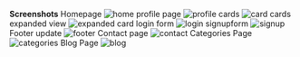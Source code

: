 **Screenshots** 
Homepage
![home](https://github.com/user-attachments/assets/07cf8588-4a20-4193-95ce-c19273416ca6)
profile page
![profile](https://github.com/user-attachments/assets/dc2ac413-255a-4312-bc10-70bc07c44a48)
cards
![card](https://github.com/user-attachments/assets/9f5d2e77-cbcf-45e6-8b5f-33db50c4c465)
cards expanded view
![expanded card](https://github.com/user-attachments/assets/7d7c3923-ec6b-4975-97ec-b38a98b9f67f)
login form
![login](https://github.com/user-attachments/assets/ebdb9054-b105-4077-9840-b8650f181487)
signupform
![signup](https://github.com/user-attachments/assets/c4f10ed1-9e4f-4aa5-b205-49afa3d18b98)
Footer update
![footer](https://github.com/user-attachments/assets/31b53d1b-c40d-4c4c-9a91-afe551e471bb)
Contact page
![contact](https://github.com/user-attachments/assets/81bd3e96-febe-4c2d-a0b6-f79d4bc00293)
Categories Page
![categories](https://github.com/user-attachments/assets/be8e4fe1-3773-4046-9614-2e633dc873d4)
Blog Page
![blog](https://github.com/user-attachments/assets/ae785380-e26c-4774-8153-0893c3ea0e78)




